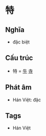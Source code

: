 # 特

## Nghĩa

* đặc biệt

## Cấu trúc
* 特 = [牛](牛.md) [寺](寺.md)

## Phát âm

* Hán Việt: đặc

## Tags
* Hán Việt

<script>window.HANZI_FIELD='特';</script>
